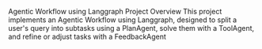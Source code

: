 Agentic Workflow using Langgraph
Project Overview
This project implements an Agentic Workflow using Langgraph, designed to split a user's query into subtasks using a PlanAgent, solve them with a ToolAgent, and refine or adjust tasks with a FeedbackAgent
